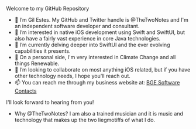 Welcome to my GitHub Repository

- 👋 I’m Gil Estes. My GitHub and Twitter handle is @TheTwoNotes and I'm an independent software developer and consultant.
- 👀 I’m interested in native iOS development using Swift and SwiftUI, but also have a fairly vast experience in core Java technologies.
- 🌱 I’m currently delving deeper into SwiftUI and the ever evolving capabilities it presents.
- 🌲 On a personal side, I'm very interested in Climate Change and all things Renewable.
- 💞️ I’m looking to collaborate on most anything iOS related, but if you have other technology needs, I hope you'll reach out.
- 📫 You can reach me through my business website at: [BGE Software Contacts](https://bgesoftware.com/contact-us/)

I'll look forward to hearing from you!

- Why @TheTwoNotes? I am also a trained musician and it is music and technology that makes up the two liegmotiffs of what I do.


<!---
TheTwoNotes/TheTwoNotes is a ✨ special ✨ repository because its `README.md` (this file) appears on your GitHub profile.
You can click the Preview link to take a look at your changes.
--->
